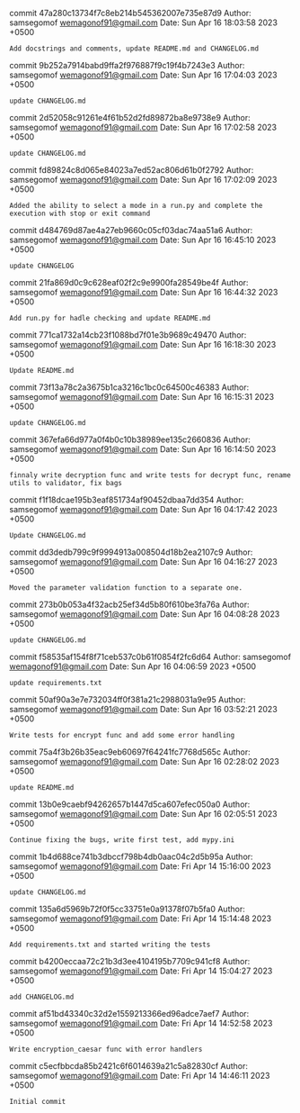 commit 47a280c13734f7c8eb214b545362007e735e87d9
Author: samsegomof <wemagonof91@gmail.com>
Date:   Sun Apr 16 18:03:58 2023 +0500

    Add docstrings and comments, update README.md and CHANGELOG.md

commit 9b252a7914babd9ffa2f976887f9c19f4b7243e3
Author: samsegomof <wemagonof91@gmail.com>
Date:   Sun Apr 16 17:04:03 2023 +0500

    update CHANGELOG.md

commit 2d52058c91261e4f61b52d2fd89872ba8e9738e9
Author: samsegomof <wemagonof91@gmail.com>
Date:   Sun Apr 16 17:02:58 2023 +0500

    update CHANGELOG.md

commit fd89824c8d065e84023a7ed52ac806d61b0f2792
Author: samsegomof <wemagonof91@gmail.com>
Date:   Sun Apr 16 17:02:09 2023 +0500

    Added the ability to select a mode in a run.py and complete the execution with stop or exit command

commit d484769d87ae4a27eb9660c05cf03dac74aa51a6
Author: samsegomof <wemagonof91@gmail.com>
Date:   Sun Apr 16 16:45:10 2023 +0500

    update CHANGELOG

commit 21fa869d0c9c628eaf02f2c9e9900fa28549be4f
Author: samsegomof <wemagonof91@gmail.com>
Date:   Sun Apr 16 16:44:32 2023 +0500

    Add run.py for hadle checking and update README.md

commit 771ca1732a14cb23f1088bd7f01e3b9689c49470
Author: samsegomof <wemagonof91@gmail.com>
Date:   Sun Apr 16 16:18:30 2023 +0500

    Update README.md

commit 73f13a78c2a3675b1ca3216c1bc0c64500c46383
Author: samsegomof <wemagonof91@gmail.com>
Date:   Sun Apr 16 16:15:31 2023 +0500

    update CHANGELOG.md

commit 367efa66d977a0f4b0c10b38989ee135c2660836
Author: samsegomof <wemagonof91@gmail.com>
Date:   Sun Apr 16 16:14:50 2023 +0500

    finnaly write decryption func and write tests for decrypt func, rename utils to validator, fix bags

commit f1f18dcae195b3eaf851734af90452dbaa7dd354
Author: samsegomof <wemagonof91@gmail.com>
Date:   Sun Apr 16 04:17:42 2023 +0500

    Update CHANGELOG.md

commit dd3dedb799c9f9994913a008504d18b2ea2107c9
Author: samsegomof <wemagonof91@gmail.com>
Date:   Sun Apr 16 04:16:27 2023 +0500

    Moved the parameter validation function to a separate one.

commit 273b0b053a4f32acb25ef34d5b80f610be3fa76a
Author: samsegomof <wemagonof91@gmail.com>
Date:   Sun Apr 16 04:08:28 2023 +0500

    update CHANGELOG.md

commit f58535af154f8f71ceb537c0b61f0854f2fc6d64
Author: samsegomof <wemagonof91@gmail.com>
Date:   Sun Apr 16 04:06:59 2023 +0500

    update requirements.txt

commit 50af90a3e7e732034ff0f381a21c2988031a9e95
Author: samsegomof <wemagonof91@gmail.com>
Date:   Sun Apr 16 03:52:21 2023 +0500

    Write tests for encrypt func and add some error handling

commit 75a4f3b26b35eac9eb60697f64241fc7768d565c
Author: samsegomof <wemagonof91@gmail.com>
Date:   Sun Apr 16 02:28:02 2023 +0500

    update README.md

commit 13b0e9caebf94262657b1447d5ca607efec050a0
Author: samsegomof <wemagonof91@gmail.com>
Date:   Sun Apr 16 02:05:51 2023 +0500

    Continue fixing the bugs, write first test, add mypy.ini

commit 1b4d688ce741b3dbccf798b4db0aac04c2d5b95a
Author: samsegomof <wemagonof91@gmail.com>
Date:   Fri Apr 14 15:16:00 2023 +0500

    update CHANGELOG.md

commit 135a6d5969b72f0f5cc33751e0a91378f07b5fa0
Author: samsegomof <wemagonof91@gmail.com>
Date:   Fri Apr 14 15:14:48 2023 +0500

    Add requirements.txt and started writing the tests

commit b4200eccaa72c21b3d3ee4104195b7709c941cf8
Author: samsegomof <wemagonof91@gmail.com>
Date:   Fri Apr 14 15:04:27 2023 +0500

    add CHANGELOG.md

commit af51bd43340c32d2e1559213366ed96adce7aef7
Author: samsegomof <wemagonof91@gmail.com>
Date:   Fri Apr 14 14:52:58 2023 +0500

    Write encryption_caesar func with error handlers

commit c5ecfbbcda85b2421c6f6014639a21c5a82830cf
Author: samsegomof <wemagonof91@gmail.com>
Date:   Fri Apr 14 14:46:11 2023 +0500

    Initial commit
